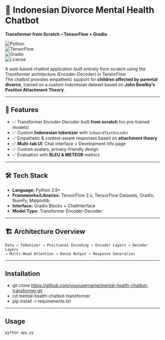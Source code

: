 # 🧠 Indonesian Divorce Mental Health Chatbot
**Transformer from Scratch – TensorFlow + Gradio**

![Python](https://img.shields.io/badge/Python-3.9+-blue.svg)  
![TensorFlow](https://img.shields.io/badge/TensorFlow-2.x-orange.svg)  
![Gradio](https://img.shields.io/badge/Gradio-Web%20UI-green.svg)  
![License](https://img.shields.io/badge/License-MIT-lightgrey.svg)  

A web-based chatbot application built entirely from scratch using the Transformer architecture (Encoder-Decoder) in TensorFlow.  
The chatbot provides empathetic support for **children affected by parental divorce**, trained on a custom Indonesian dataset based on **John Bowlby’s Positive Attachment Theory**.

---

## 📌 Features
- ✅ Transformer Encoder-Decoder built **from scratch** (no pre-trained models)
- ✅ Custom **Indonesian tokenizer** with `SubwordTextEncoder`
- ✅ Empathetic & context-aware responses based on **attachment theory**
- ✅ **Multi-tab UI**: Chat interface + Development info page
- ✅ Custom avatars, privacy-friendly design
- ✅ Evaluation with **BLEU & METEOR** metrics

---

## 🛠 Tech Stack
- **Language:** Python 3.9+
- **Frameworks/Libraries:** TensorFlow 2.x, TensorFlow Datasets, Gradio, NumPy, Matplotlib
- **Interface:** Gradio Blocks + ChatInterface
- **Model Type:** Transformer Encoder-Decoder

---

## 🏗 Architecture Overview
```text
Data → Tokenizer → Positional Encoding → Encoder Layers → Decoder Layers
→ Multi-Head Attention → Dense Output → Response Generation

```

---
## Installation
- git clone https://github.com/yourusername/mental-health-chatbot-transformer.git
- cd mental-health-chatbot-transformer
- pip install -r requirements.txt

---
## Usage
```text
python app.py
```
